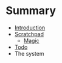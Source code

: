 # Summary

* [Introduction](README.md)
* [Scratchpad](scratchpad.md)
   * [Magic](scratchpad/magic.md)
* [Todo](todo.md)
* The system

